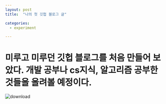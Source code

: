 ```yaml
---
layout: post
title:  "나의 첫 깃헙 블로그 글"

categories:
  - experiment

---
```


# 미루고 미루던 깃헙 블로그를 처음 만들어 보았다. 개발 공부나 cs지식, 알고리즘 공부한 것들을 올려볼 예정이다.





![download](C:\Users\msi\Documents\GitHub\developsy.github.io\images\2022-04-26-first\download.webp)
